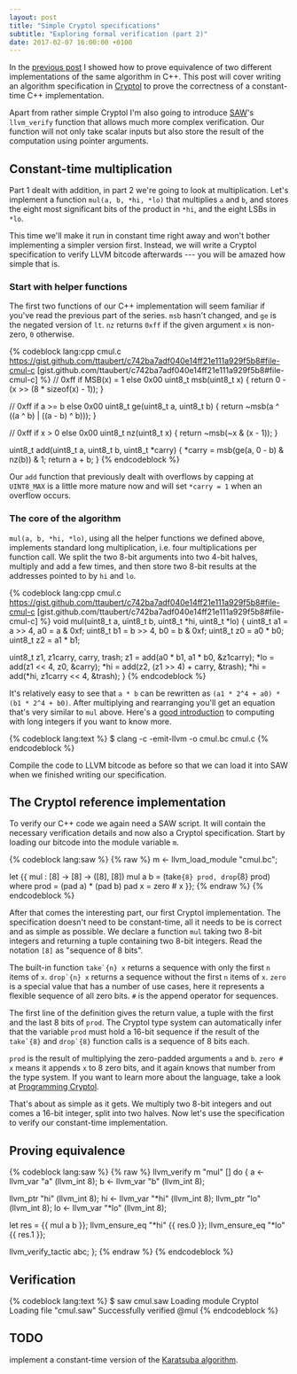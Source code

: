 ```yaml
---
layout: post
title: "Simple Cryptol specifications"
subtitle: "Exploring formal verification (part 2)"
date: 2017-02-07 16:00:00 +0100
---
```


In the [previous post](/blog/2017/01/equivalence-proofs-with-saw/) I showed how to prove equivalence of two different implementations of the same algorithm in C++. This post will cover writing an algorithm specification in [Cryptol](http://cryptol.net/) to prove the correctness of a constant-time C++ implementation.

Apart from rather simple Cryptol I'm also going to introduce [SAW](http://saw.galois.com/)'s `llvm_verify` function that allows much more complex verification. Our function will not only take scalar inputs but also store the result of the computation using pointer arguments.

## Constant-time multiplication

Part 1 dealt with addition, in part 2 we're going to look at multiplication. Let's implement a function `mul(a, b, *hi, *lo)` that multiplies `a` and `b`, and stores the eight most significant bits of the product in `*hi`, and the eight LSBs in `*lo`.

This time we'll make it run in constant time right away and won't bother implementing a simpler version first. Instead, we will write a Cryptol specification to verify LLVM bitcode afterwards --- you will be amazed how simple that is.

### Start with helper functions

The first two functions of our C++ implementation will seem familiar if you've read the previous part of the series. `msb` hasn't changed, and `ge` is the negated version of `lt`. `nz` returns `0xff` if the given argument `x` is non-zero, `0` otherwise.

{% codeblock lang:cpp cmul.c https://gist.github.com/ttaubert/c742ba7adf040e14ff21e111a929f5b8#file-cmul-c [gist.github.com/ttaubert/c742ba7adf040e14ff21e111a929f5b8#file-cmul-c] %}
// 0xff if MSB(x) = 1 else 0x00
uint8_t msb(uint8_t x) {
  return 0 - (x >> (8 * sizeof(x) - 1));
}

// 0xff if a >= b else 0x00
uint8_t ge(uint8_t a, uint8_t b) {
  return ~msb(a ^ ((a ^ b) | ((a - b) ^ b)));
}

// 0xff if x > 0 else 0x00
uint8_t nz(uint8_t x) {
  return ~msb(~x & (x - 1));
}

uint8_t add(uint8_t a, uint8_t b, uint8_t *carry) {
  *carry = msb(ge(a, 0 - b) & nz(b)) & 1;
  return a + b;
}
{% endcodeblock %}

Our `add` function that previously dealt with overflows by capping at `UINT8_MAX` is a little more mature now and will set `*carry = 1` when an overflow occurs.

### The core of the algorithm

`mul(a, b, *hi, *lo)`, using all the helper functions we defined above, implements standard long multiplication, i.e. four multiplications per function call. We split the two 8-bit arguments into two 4-bit halves, multiply and add a few times, and then store two 8-bit results at the addresses pointed to by `hi` and `lo`.

{% codeblock lang:cpp cmul.c https://gist.github.com/ttaubert/c742ba7adf040e14ff21e111a929f5b8#file-cmul-c [gist.github.com/ttaubert/c742ba7adf040e14ff21e111a929f5b8#file-cmul-c] %}
void mul(uint8_t a, uint8_t b, uint8_t *hi, uint8_t *lo) {
  uint8_t a1 = a >> 4, a0 = a & 0xf;
  uint8_t b1 = b >> 4, b0 = b & 0xf;
  uint8_t z0 = a0 * b0;
  uint8_t z2 = a1 * b1;

  uint8_t z1, z1carry, carry, trash;
  z1 = add(a0 * b1, a1 * b0, &z1carry);
  *lo = add(z1 << 4, z0, &carry);
  *hi = add(z2, (z1 >> 4) + carry, &trash);
  *hi = add(*hi, z1carry << 4, &trash);
}
{% endcodeblock %}

It's relatively easy to see that `a * b` can be rewritten as `(a1 * 2^4 + a0) * (b1 * 2^4 + b0)`. After multiplying and rearranging you'll get an equation that's very similar to `mul` above. Here's a [good introduction](http://people.mpi-inf.mpg.de/~mehlhorn/ftp/chapter2A-en.pdf) to computing with long integers if you want to know more.

{% codeblock lang:text %}
$ clang -c -emit-llvm -o cmul.bc cmul.c
{% endcodeblock %}

Compile the code to LLVM bitcode as before so that we can load it into SAW when we finished writing our specification.

## The Cryptol reference implementation

To verify our C++ code we again need a SAW script. It will contain the necessary verification details and now also a Cryptol specification. Start by loading our bitcode into the module variable `m`.

{% codeblock lang:saw %}
{% raw %}
m <- llvm_load_module "cmul.bc";

let {{
  mul : [8] -> [8] -> ([8], [8])
  mul a b = (take`{8} prod, drop`{8} prod)
      where prod = (pad a) * (pad b)
            pad x = zero # x
}};
{% endraw %}
{% endcodeblock %}

After that comes the interesting part, our first Cryptol implementation. The specification doesn't need to be constant-time, all it needs to be is correct and as simple as possible. We declare a function `mul` taking two 8-bit integers and returning a tuple containing two 8-bit integers. Read the notation `[8]` as "sequence of 8 bits".

The built-in function ``take`{n} x`` returns a sequence with only the first `n` items of `x`. ``drop`{n} x`` returns a sequence without the first `n` items of `x`. `zero` is a special value that has a number of use cases, here it represents a flexible sequence of all zero bits. `#` is the append operator for sequences.

The first line of the definition gives the return value, a tuple with the first and the last 8 bits of `prod`. The Cryptol type system can automatically infer that the variable `prod` must hold a 16-bit sequence if the result of the ``take`{8}`` and ``drop`{8}`` function calls is a sequence of 8 bits each.

`prod` is the result of multiplying the zero-padded arguments `a` and `b`. `zero # x` means it appends `x` to 8 zero bits, and it again knows that number from the type system. If you want to learn more about the language, take a look at [Programming Cryptol](http://www.cryptol.net/files/ProgrammingCryptol.pdf).

That's about as simple as it gets. We multiply two 8-bit integers and out comes a 16-bit integer, split into two halves. Now let's use the specification to verify our constant-time implementation.

## Proving equivalence

{% codeblock lang:saw %}
{% raw %}
llvm_verify m "mul" [] do {
  a <- llvm_var "a" (llvm_int 8);
  b <- llvm_var "b" (llvm_int 8);

  llvm_ptr "hi" (llvm_int 8);
  hi <- llvm_var "*hi" (llvm_int 8);
  llvm_ptr "lo" (llvm_int 8);
  lo <- llvm_var "*lo" (llvm_int 8);

  let res = {{ mul a b }};
  llvm_ensure_eq "*hi" {{ res.0 }};
  llvm_ensure_eq "*lo" {{ res.1 }};

  llvm_verify_tactic abc;
};
{% endraw %}
{% endcodeblock %}

## Verification

{% codeblock lang:text %}
$ saw cmul.saw
Loading module Cryptol
Loading file "cmul.saw"
Successfully verified @mul
{% endcodeblock %}

## TODO

implement a constant-time version of the [Karatsuba algorithm](https://en.wikipedia.org/wiki/Karatsuba_algorithm).
